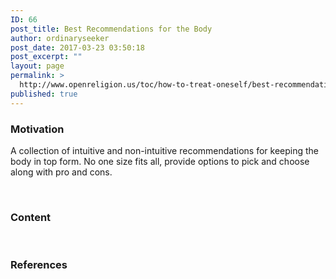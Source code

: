 ```yaml
---
ID: 66
post_title: Best Recommendations for the Body
author: ordinaryseeker
post_date: 2017-03-23 03:50:18
post_excerpt: ""
layout: page
permalink: >
  http://www.openreligion.us/toc/how-to-treat-oneself/best-recommendations-for-the-body/
published: true
---
```

<h3>Motivation</h3>
A collection of intuitive and non-intuitive recommendations for keeping the body in top form. No one size fits all, provide options to pick and choose along with pro and cons.

&nbsp;
<h3>Content</h3>
&nbsp;
<h3>References</h3>